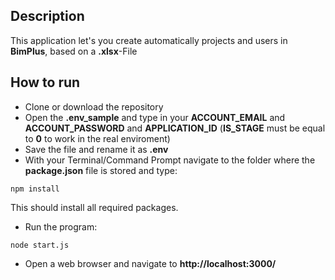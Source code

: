 ## Description

This application let's you create automatically projects and users in **BimPlus**, based on a **.xlsx**-File

## How to run

- Clone or download the repository
- Open the **.env_sample** and type in your **ACCOUNT_EMAIL** and **ACCOUNT_PASSWORD** and **APPLICATION_ID** (**IS_STAGE** must be equal to **0** to work in the real enviroment)
- Save the file and rename it as **.env**
- With your Terminal/Command Prompt navigate to the folder where the **package.json** file is stored and type:

```
npm install
```

This should install all required packages.

- Run the program:

```
node start.js
```

- Open a web browser and navigate to **http://localhost:3000/**
